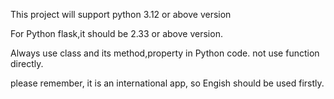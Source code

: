 
This project will support python 3.12 or above version

For Python flask,it should be 2.33 or above version.

Always use class and its method,property in Python code. not use function directly.

please remember, it is an international app, so Engish should be used firstly.
